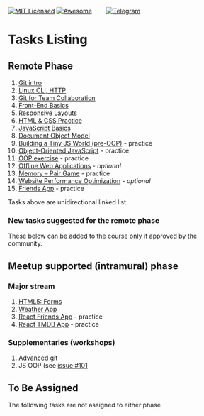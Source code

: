 [![MIT Licensed][icon-mit]][license]
[![Awesome][icon-awesome]][awesome]
&nbsp;&nbsp;&nbsp;&nbsp;&nbsp;&nbsp;
[![Telegram][icon-chat]][chat]

# Tasks Listing

## Remote Phase

1. [Git intro](git-intro.md)
1. [Linux CLI, HTTP](linux-cli-http.md)
1. [Git for Team Collaboration](git-collaboration.md)
1. [Front-End Basics](html-css-intro.md)
1. [Responsive Layouts](html-css-responsive.md)
1. [HTML & CSS Practice](html-css-popup.md)
1. [JavaScript Basics](js-basics.md)
1. [Document Object Model](js-dom.md)
1. [Building a Tiny JS World (pre-OOP)](js-pre-oop.md) - practice
1. [Object-Oriented JavaScript](js-oop.md) - practice
1. [OOP exercise](js-post-oop.md) - practice
1. [Offline Web Applications](app-design-offline.md) - _optional_
1. [Memory – Pair Game](memory-pair-game.md) - practice
1. [Website Performance Optimization](app-design-performance.md) - _optional_
1. [Friends App](friends-app.md) - practice

Tasks above are unidirectional linked list.

### New tasks suggested for the remote phase

These below can be added to the course only
if approved by the community.

## Meetup supported (intramural) phase

### Major stream

1. [HTML5: Forms](html5-forms.md)
1. [Weather App](weather-app.md)
1. [React Friends App](react.md) - practice
2. [React TMDB App](react-redux.md) - practice

### Supplementaries (workshops)

1. [Advanced git](git-advanced.md)
1. JS OOP (see [issue #101](https://github.com/kottans/frontend/issues/101)

## To Be Assigned

The following tasks are not assigned to either phase


[icon-chat]: https://img.shields.io/badge/chat-on%20telegram-blue.svg
[icon-mit]: https://img.shields.io/badge/license-MIT-blue.svg
[icon-awesome]: https://cdn.rawgit.com/sindresorhus/awesome/d7305f38d29fed78fa85652e3a63e154dd8e8829/media/badge.svg

[license]: https://github.com/Kottans/web/blob/master/LICENSE.md
[awesome]: https://github.com/sindresorhus/awesome#front-end-development
[chat]: https://t.me/joinchat/CX8EF1JmLm9IM6J6oy2U7Q
